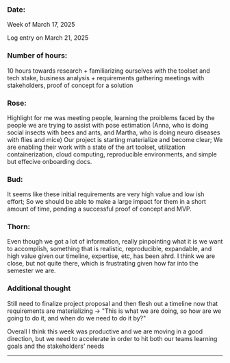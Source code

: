 ### Date:
Week of March 17, 2025

Log entry on March 21, 2025

### Number of hours:
10 hours towards research + familiarizing ourselves with the toolset and tech stake, business analysis + requirements gathering meetings with stakeholders, proof of concept for a
solution

### Rose:
Highlight for me was meeting people, learning the proiblems faced by the people we are trying to assist with pose estimation
(Anna, who is doing social insects with bees and ants, and Martha, who is doing neuro diseases with flies and mice)
Our project is starting materialize and become clear; We are enabling their work with a state of the art toolset, utilization containerization, cloud computing, 
reproducible environments, and simple but effecive onboarding docs.

### Bud:
It seems like these initial requirements are very high value and low ish effort; So we should be able to make a large impact for them in a short amount of time,
pending a successful proof of concept and MVP.

### Thorn:
Even though we got a lot of information, really pinpointing what it is we want to accomplish, something that is realistic, reproducible, expandable, and high value given
our timeline, expertise, etc, has been ahrd. I think we are close, but not quite there, which is frustrating given how far into the semester we are. 

### Additional thought
Still need to finalize project proposal and then flesh out a timeline now that requirements are materializing -> "This is what we are doing, so how are we going to do it, and when do we need to do it by?"

Overall I think this week was productive and we are moving in a good direction, but we need to accelerate in order to hit both our teams learning goals and the stakeholders' needs

---
